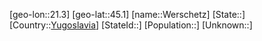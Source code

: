﻿---
location: [45.1,21.3]
type: City
tags:
- geo/City


SpocWebEntityId: 35557
isDeleted: false
confidential: public

---
[geo-lon::21.3]
[geo-lat::45.1]
[name::Werschetz]
[State::]
[Country::[Yugoslavia](geo/Continent/Europe/Yugoslavia.md)]
[StateId::]
[Population::]
[Unknown::]

